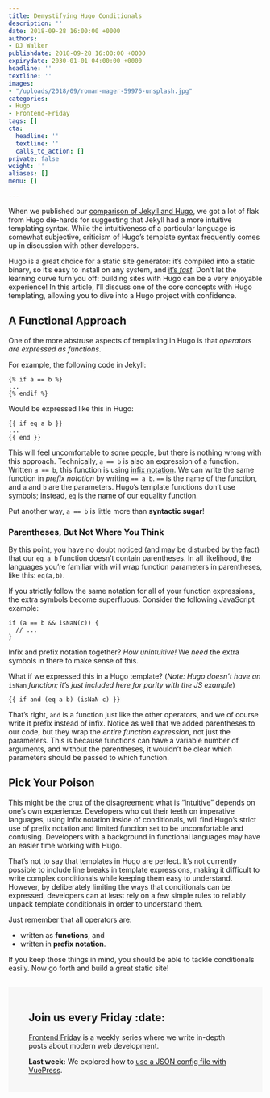 ```yaml
---
title: Demystifying Hugo Conditionals
description: ''
date: 2018-09-28 16:00:00 +0000
authors:
- DJ Walker
publishdate: 2018-09-28 16:00:00 +0000
expirydate: 2030-01-01 04:00:00 +0000
headline: ''
textline: ''
images:
- "/uploads/2018/09/roman-mager-59976-unsplash.jpg"
categories:
- Hugo
- Frontend-Friday
tags: []
cta:
  headline: ''
  textline: ''
  calls_to_action: []
private: false
weight: ''
aliases: []
menu: []

---
```

When we published our [comparison of Jekyll and Hugo](https://forestry.io/blog/hugo-and-jekyll-compared/), we got a lot of flak from Hugo die-hards for suggesting that Jekyll had a more intuitive templating syntax. While the intuitiveness of a particular language is somewhat subjective, criticism of Hugo’s template syntax frequently comes up in discussion with other developers.

Hugo is a great choice for a static site generator: it’s compiled into a static binary, so it’s easy to install on any system, and [it’s _fast_](https://forestry.io/blog/hugo-vs-jekyll-benchmark/). Don’t let the learning curve turn you off: building sites with Hugo can be a very enjoyable experience! In this article, I’ll discuss one of the core concepts with Hugo templating, allowing you to dive into a Hugo project with confidence.

## A Functional Approach

One of the more abstruse aspects of templating in Hugo is that _operators are expressed as functions_.

For example, the following code in Jekyll:

    {% if a == b %}
    ...
    {% endif %}

Would be expressed like this in Hugo:

    {{ if eq a b }}
    ...
    {{ end }}

This will feel uncomfortable to some people, but there is nothing wrong with this approach. Technically, `a == b` is also an expression of a function. Written `a == b`, this function is using [infix notation](https://en.wikipedia.org/wiki/Infix_notation). We can write the same function in _prefix notation_ by writing `== a b`. `==` is the name of the function, and `a` and `b` are the parameters. Hugo’s template functions don’t use symbols; instead, `eq` is the name of our equality function.

Put another way, `a == b` is little more than **syntactic sugar**!

### Parentheses, But Not Where You Think

By this point, you have no doubt noticed (and may be disturbed by the fact) that our `eq a b` function doesn’t contain parentheses. In all likelihood, the languages you’re familiar with will wrap function parameters in parentheses, like this: `eq(a,b)`.

If you strictly follow the same notation for all of your function expressions, the extra symbols become superfluous. Consider the following JavaScript example:

    if (a == b && isNaN(c)) {
      // ...
    }

Infix and prefix notation together? _How unintuitive!_ We _need_ the extra symbols in there to make sense of this.

What if we expressed this in a Hugo template? (_Note: Hugo doesn’t have an_ `isNan` _function; it’s just included here for parity with the JS example_)

    {{ if and (eq a b) (isNaN c) }}

That’s right, `and` is a function just like the other operators, and we of course write it prefix instead of infix. Notice as well that we added parentheses to our code, but they wrap the _entire function expression_, not just the parameters. This is because functions can have a variable number of arguments, and without the parentheses, it wouldn’t be clear which parameters should be passed to which function.

## Pick Your Poison

This might be the crux of the disagreement: what is “intuitive” depends on one’s own experience. Developers who cut their teeth on imperative languages, using infix notation inside of conditionals, will find Hugo’s strict use of prefix notation and limited function set to be uncomfortable and confusing. Developers with a background in functional languages may have an easier time working with Hugo.

That’s not to say that templates in Hugo are perfect. It’s not currently possible to include line breaks in template expressions, making it difficult to write complex conditionals while keeping them easy to understand. However, by deliberately limiting the ways that conditionals can be expressed, developers can at least rely on a few simple rules to reliably unpack template conditionals in order to understand them.

Just remember that all operators are:

* written as **functions**, and
* written in **prefix notation**.

If you keep those things in mind, you should be able to tackle conditionals easily. Now go forth and build a great static site!

<div style="margin-top: 2em; padding: 20px 40px;background: #f7f7f7;">
    <h2>Join us every Friday :date:</h2>
    <p><a href="/categories/frontend-friday/">Frontend Friday</a> is a weekly series where we write in-depth posts about modern web development.</p>
    <p><strong>Last week:</strong> We explored how to <a href="https://forestry.io/blog/using-json-configuration-with-vuepress/">use a JSON config file with VuePress</a>.</p>
</div>

<!--
## Have something to add?

<a style="background: #F60; display: inline-block; border-radius: 5px; color: white; padding: 2px 9px; font-size: 14px;" href="$HACKER_NEWS_LINK">Discuss on Hacker News</a>
-->